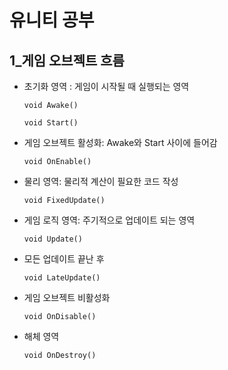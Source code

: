 # 유니티 공부

## 1_게임 오브젝트 흐름

- 초기화 영역 : 게임이 시작될 때 실행되는 영역

    `void Awake()`

    `void Start()`

- 게임 오브젝트 활성화: Awake와 Start 사이에 들어감

    `void OnEnable()`
 
- 물리 영역: 물리적 계산이 필요한 코드 작성
 
    `void FixedUpdate()`
 
- 게임 로직 영역: 주기적으로 업데이트 되는 영역
 
    `void Update()`

- 모든 업데이트 끝난 후

    `void LateUpdate()`

- 게임 오브젝트 비활성화

    `void OnDisable()`

- 해체 영역

    `void OnDestroy()`
